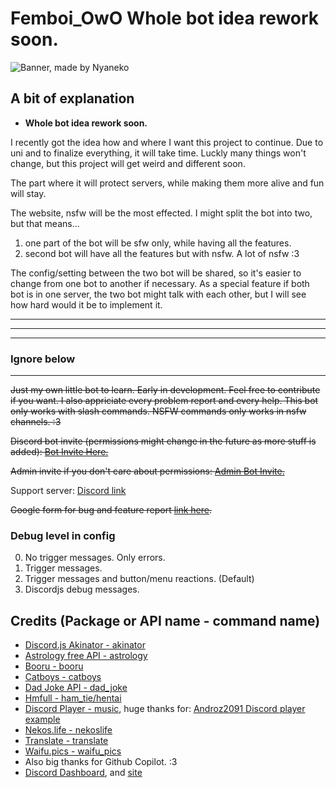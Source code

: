 # Femboi_OwO **Whole bot idea rework soon.**

![Banner, made by Nyaneko](https://i.imgur.com/bYYjIZC.png)

## A bit of explanation

- **Whole bot idea rework soon.**

I recently got the idea how and where I want this project to continue. Due to uni and to finalize everything, it will take time. Luckly many things won't change, but this project will get weird and different soon.

The part where it will protect servers, while making them more alive and fun will stay.

The website, nsfw will be the most effected. I might split the bot into two, but that means...

1. one part of the bot will be sfw only, while having all the features.
2. second bot will have all the features but with nsfw. A lot of nsfw :3

The config/setting between the two bot will be shared, so it's easier to change from one bot to another if necessary. As a special feature if both bot is in one server, the two bot might talk with each other, but I will see how hard would it be to implement it.

---
---
---

### Ignore below

---

~~Just my own little bot to learn. Early in development.
Feel free to contribute if you want. I also appriciate every problem report and every help.
This bot only works with slash commands. NSFW commands only works in nsfw channels. :3~~

~~Discord bot invite (permissions might change in the future as more stuff is added): [Bot Invite Here.](https://discord.com/api/oauth2/authorize?client_id=963362899160612954&permissions=283505454273&scope=bot%20applications.commands)~~

~~Admin invite if you don't care about permissions: [Admin Bot Invite.](https://discord.com/oauth2/authorize?client_id=963362899160612954&permissions=8&scope=applications.commands%20bot)~~

Support server: [Discord link](https://discord.gg/DcQS9mNEUh)

~~Google form for bug and feature report [link here](https://forms.gle/ebD1edtbir2gDgAn9).~~

### Debug level in config

0. No trigger messages. Only errors.
1. Trigger messages.
2. Trigger messages and button/menu reactions. (Default)
3. Discordjs debug messages.

## Credits (Package or API name - command name)

- [Discord.js Akinator - akinator](https://www.npmjs.com/package/discord.js-akinator)
- [Astrology free API - astrology](https://ohmanda.com/api/horoscope)
- [Booru - booru](https://www.npmjs.com/package/booru)
- [Catboys - catboys](https://catboys.com/api)
- [Dad Joke API - dad_joke](https://icanhazdadjoke.com/)
- [Hmfull - ham_tie/hentai](https://www.npmjs.com/package/hmfull)
- [Discord Player - music](https://www.npmjs.com/package/discord-player), huge thanks for: [Androz2091 Discord player example](https://github.com/Androz2091/discord-player/blob/master/example/music-bot/index.js)
- [Nekos.life - nekoslife](https://www.npmjs.com/package/nekos.life)
- [Translate - translate](https://www.npmjs.com/package/translate)
- [Waifu.pics - waifu_pics](https://waifu.pics/)
- Also big thanks for Github Copilot. :3
- [Discord Dashboard](https://www.npmjs.com/package/discord-dashboard), and [site](https://learnit.assistantscenter.com/)
